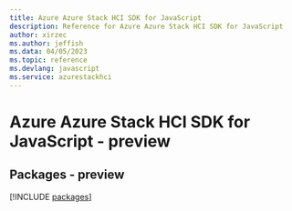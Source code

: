 ```yaml
---
title: Azure Azure Stack HCI SDK for JavaScript
description: Reference for Azure Azure Stack HCI SDK for JavaScript
author: xirzec
ms.author: jeffish
ms.data: 04/05/2023
ms.topic: reference
ms.devlang: javascript
ms.service: azurestackhci
---
```

# Azure Azure Stack HCI SDK for JavaScript - preview
## Packages - preview
[!INCLUDE [packages](azure-stack-hci-index.md)]